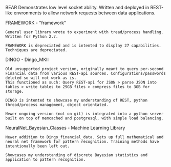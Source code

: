 BEAR
	Demonstrates low level socket ability. Written and deployed in REST-like envronments to allow network requests between data applications. 

FRAMEWORK - "framework"

	General user library wrote to experiment with tread/process handling. Written for Python 2.7.
	
	FRAMEWORK is depreciated and is intented to display 27 capabilities. Techniques are depreciated.

DINGO - Dingo_MKII

	Old unsupported project version, originally meant to query per-second Financial data from various REST-api sources. Configurations/passwords deleted so will not work as is.
	This functioned as such: Query REST-api for JSON > parse JSON into tables > write tables to 29GB files > compress files to 3GB for storage. 
	
	DINGO is intented to showcase my understanding of REST, python thread/process management, object orientated.
	
	Newer ongoing version (not on git) is integrated into a python server built on top of memcached and postgresql, with simple load balancing.
	
NeuralNet_Bayesian_Classes - Machine Learning Library
	
	Newer addition to Dingo_financial_data. Sets up full mathematical and neural net framework for pattern recognition. Training methods have intentionally been left out.
	
	Showcases my understanding of discrete Bayesian statistics and application to pattern recognition.